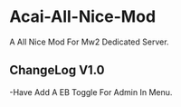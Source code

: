 Acai-All-Nice-Mod
=================
A All Nice Mod For Mw2 Dedicated Server.

ChangeLog V1.0
---------------
-Have Add A EB Toggle For Admin In Menu.
